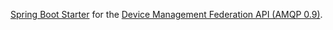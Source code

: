 [Spring Boot Starter](http://docs.spring.io/spring-boot/docs/current/reference/htmlsingle/#using-boot-starter) for the [Device Management Federation API (AMQP 0.9)](https://www.eclipse.org/hawkbit/documentation/interfaces/dmf-api.html).